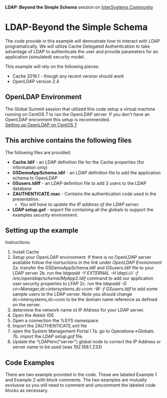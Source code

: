 **LDAP: Beyond the Simple Schema** session on [InterSystems Community](https://community.intersystems.com/post/global-summit-2016-ldap-beyond-simple-schema)

# LDAP-Beyond the Simple Schema 

The code provide in this example will demostrate how to interact with LDAP
programatically.  We will utilize Cache Delegated Authentication to take 
advantage of LDAP to authenticate the user and provide parameters for an
application (simulated) security model.

This example will rely on the following pieces:
* Cache 2016.1 - though any recent version should work
* OpenLDAP version 2.4

## OpenLDAP Environment
The Global Summit session that utilized this code setup a virtual machine
running on CentOS 7 to run the OpenLDAP server.  If you don't have an 
OpenLDAP enironment this setup is recommended.  
[Setting up OpenLDAP on CentOS 7](http://www.server-world.info/en/note?os=CentOS_7&p=openldap)

## This archive contains the following files

The following files are provided:
* **Cache.ldif** - an LDAP definition file for the Cache properties (for information only)
* **GSDemoAppSchema.ldif** - an LDAP definition file to add the application schema to OpenLDAP
* **GSusers.ldiff** - an LDAP definition file to add 3 users to the LDAP database
* **ZAUTHENTICATE.mac** - Contains the authentication code used in the presentation.  
	* *You will have to update the IP address of the LDAP server.*
* **LDAP setup.gof** - export file containing all the globals to support the examples security environment.


## Setting up the example
Instructions:
1. Install Cache
2. Setup your OpenLDAP environment. If there is no OpenLDAP server available
	follow the insrtuctions in the link under *OpenLDAP Environment*
	2a. transfer the GSDemoAppSchema.ldif and GSusers.ldif file to your LDAP server
	2b. run the *ldapadd -Y EXTERNAL -H ldapi:/// -f /etc/openldap/schema/MyApp2.ldif*
			command to add our application user security properties to LFAP
	2c. run the *ldapadd -D cn=Manager,dc=intersystems,dc=com -W -f GSusers.ldif*
			to add some sample users to the LDAP server.  Note you should change dc=intersystems,dc=com
			to be the domain name reference as defined on the server.
3. determine the network name ot IP Afdress for your LDAP server.
4. Open the Ateleir IDE
5. Open a connection the %SYS namespace
6. Import the ZAUTHENTICATE.xml file
7. open the System Management Portal I
	7a. go to Operationa->Globals.
	7b. import the *LDAP setup.gof* file. 
8. Update the ^LDAPenv("server") global node to correct the IP Address or server name 
	 to be used (was 192.168.1.233)
	 
## Code Examples
There are two example provided in the code.  These are labeled Example 1 and Example 2 with block
comments. The two ezamples are mutually exvlusive so you will need to comment and
umcomment the labeled code blocks as necessary.

